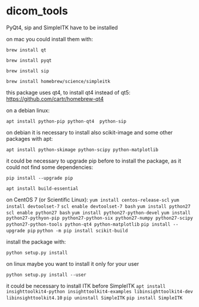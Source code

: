 # dicom_tools

PyQt4, sip and SimpleITK have to be installed

on mac you could install them with:

`brew install qt`

`brew install pyqt`

`brew install sip`

`brew install homebrew/science/simpleitk`

this package uses qt4, to install qt4 instead of qt5:
https://github.com/cartr/homebrew-qt4

on a debian linux:

`apt install python-pip python-qt4  python-sip`

on debian it is necessary to install also scikit-image and some other packages with apt:

`apt install python-skimage python-scipy python-matplotlib`

it could be necessary to upgrade pip before to install the package, as it could not find some dependencies:

`pip install --upgrade pip`

`apt install build-essential`

on CentOS 7 (or Scientific Linux):
 `yum install centos-release-scl`
 `yum install devtoolset-7`
 `scl enable devtoolset-7 bash`
 `yum install python27`
 `scl enable python27 bash`
 `yum install python27-python-devel`
 `yum install python27-pythyon-pip python27-python-six python27-numpy python27-scipy python27-python-tools python-qt4 python-matplotlib`
 `pip install --upgrade pip`
 `python -m pip install scikit-build`

install the package with:

`python setup.py install`

on linux maybe you want to install it only for your user

`python setup.py install --user`

it could be necessary to install ITK before SimpleITK
`apt install insighttoolkit4-python insighttoolkit4-examples libinsighttoolkit4-dev libinsighttoolkit4.10`
`pip uninstall SimpleITK`
`pip install SimpleITK`
